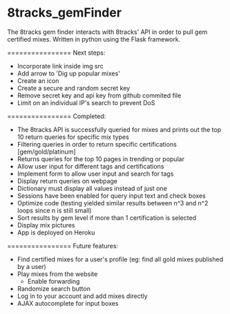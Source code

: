 8tracks_gemFinder
=================

The 8tracks gem finder interacts with 8tracks' API in order to pull gem certified 
mixes. Written in python using the Flask framework.  

================
Next steps:

* Incorporate link inside img src
* Add arrow to 'Dig up popular mixes'
* Create an icon 
* Create a secure and random secret key
* Remove secret key and api key from github commited file
* Limit on an individual IP's search to prevent DoS

================ 
Completed: 

* The 8tracks API is successfully queried for mixes and prints out the top 10 return queries
  for specific mix types
* Filtering queries in order to return specific certifications [gem/gold/platinum]
* Returns queries for the top 10 pages in trending or popular
* Allow user input for different tags and certifications	
* Implement form to allow user input and search for tags
* Display return queries on webpage
* Dictionary must display all values instead of just one
* Sessions have been enabled for query input text and check boxes
* Optimize code (testing yielded similar results between n^3 and n^2 loops since n is still small)
* Sort results by gem level if more than 1 certification is selected 
* Display mix pictures 
* App is deployed on Heroku

================
Future features: 
* Find certified mixes for a user's profile (eg: find all gold mixes published by a user)
* Play mixes from the website
	* Enable forwarding
* Randomize search button
* Log in to your account and add mixes directly
* AJAX autocomplete for input boxes
